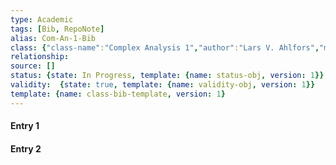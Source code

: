 ```yaml
---
type: Academic
tags: [Bib, RepoNote]
alias: Com-An-1-Bib
class: {"class-name":"Complex Analysis 1","author":"Lars V. Ahlfors","medium":"Textbook","class-alias":"Com-An-1","title":"Complex Analysis","edition":"Third","publisher":"McGraw-Hill Book Company","ISBN":"0-07-000657-1","Length":321,"template":{"name":"class-textbook-obj","version":1}}
relationship: 
source: []
status: {state: In Progress, template: {name: status-obj, version: 1}}
validity:  {state: true, template: {name: validity-obj, version: 1}}
template: {name: class-bib-template, version: 1}
---
```


#### Entry 1

#### Entry 2
